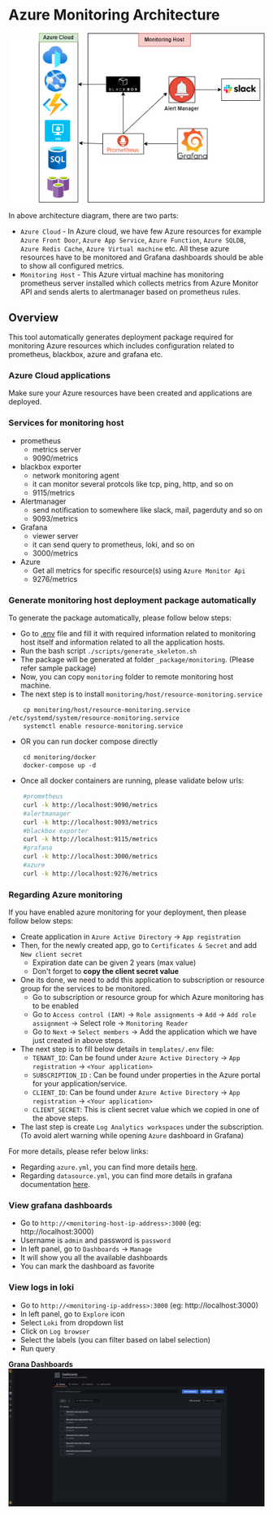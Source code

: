 # Azure Monitoring Architecture

![design](attachments/design.png)

In above architecture diagram, there are two parts:
- `Azure Cloud` - In Azure cloud, we have few Azure resources for example `Azure Front Door`, `Azure App Service`, `Azure Function`, `Azure SQLDB`, `Azure Redis Cache`, `Azure Virtual machine` etc. All these azure resources have to be monitored and Grafana dashboards should be able to show all configured metrics.
- `Monitoring Host` - This Azure virtual machine has monitoring prometheus server installed which collects metrics from Azure Monitor API and sends alerts to alertmanager based on prometheus rules.

## Overview
This tool automatically generates deployment package required for monitoring Azure resources which includes configuration related to prometheus, blackbox, azure and grafana etc.

### Azure Cloud applications

Make sure your Azure resources have been created and applications are deployed.

### Services for monitoring host

* prometheus
  * metrics server
  * 9090/metrics
* blackbox exporter
  * network monitoring agent
  * it can monitor several protcols like tcp, ping, http, and so on
  * 9115/metrics
* Alertmanager
  * send notification to somewhere like slack, mail, pagerduty and so on
  * 9093/metrics
* Grafana
  * viewer server
  * it can send query to prometheus, loki, and so on
  * 3000/metrics
* Azure
  * Get all metrics for specific resource(s) using `Azure Monitor Api`
  * 9276/metrics  

### Generate monitoring host deployment package automatically

To generate the package automatically, please follow below steps:

- Go to [.env](templates/.env) file and fill it with required information related to monitoring host itself and information related to all the application hosts.
- Run the bash script `./scripts/generate_skeleton.sh`
- The package will be generated at folder `_package/monitoring`. (Please refer sample package)
- Now, you can copy `monitoring` folder to remote monitoring host machine.
- The next step is to install `monitoring/host/resource-monitoring.service`
```
	cp monitoring/host/resource-monitoring.service /etc/systemd/system/resource-monitoring.service
	systemctl enable resource-monitoring.service
```
- OR you can run docker compose directly
```
	cd monitoring/docker
	docker-compose up -d
```
- Once all docker containers are running, please validate below urls:
```bash
	#prometheus
	curl -k http://localhost:9090/metrics
	#alertmanager
	curl -k http://localhost:9093/metrics
	#blackbox exporter
	curl -k http://localhost:9115/metrics
	#grafana
	curl -k http://localhost:3000/metrics
	#azure
	curl -k http://localhost:9276/metrics
```

### Regarding Azure monitoring

If you have enabled azure monitoring for your deployment, then please follow below steps:
- Create application in `Azure Active Directory` -> `App registration`
- Then, for the newly created app, go to `Certificates & Secret` and add `New client secret` 
	- Expiration date can be given 2 years (max value)
	- Don't forget to **copy the client secret value**
- One its done, we need to add this application to subscription or resource group for the services to be monitored.
	- Go to subscription or resource group for which Azure monitoring has to be enabled
	- Go to `Access control (IAM)` -> `Role assignments` -> `Add` -> `Add role assignment` -> Select role -> `Monitoring Reader`
	- Go to `Next` -> `Select members` -> Add the application which we have just created in above steps.
- The next step is to fill below details in `templates/.env` file:
  - `TENANT_ID`: Can be found under `Azure Active Directory` -> `App registration` -> `<Your application>`
  - `SUBSCRIPTION_ID` : Can be found under properties in the Azure portal for your application/service.
  - `CLIENT_ID`: Can be found under `Azure Active Directory` -> `App registration` -> `<Your application>`
  - `CLIENT_SECRET`: This is client secret value which we copied in one of the above steps.
- The last step is create `Log Analytics workspaces` under the subscription. (To avoid alert warning while opening `Azure` dashboard in Grafana)

For more details, please refer below links:
- Regarding `azure.yml`, you can find more details [here](https://github.com/RobustPerception/azure_metrics_exporter#azure-metrics-exporter).
- Regarding `datasource.yml`, you can find more details in grafana documentation [here](https://grafana.com/docs/grafana/latest/administration/provisioning/).

### View grafana dashboards

- Go to `http://<monitoring-host-ip-address>:3000` (eg: http://localhost:3000)
- Username is `admin` and password is `password`
- In left panel, go to `Dashboards` -> `Manage`
- It will show you all the available dashboards
- You can mark the dashboard as favorite

### View logs in loki

- Go to `http://<monitoring-ip-address>:3000` (eg: http://localhost:3000)
- In left panel, go to `Explore` icon
- Select `Loki` from dropdown list
- Click on `Log browser`
- Select the labels (you can filter based on label selection)
- Run query

**Grana Dashboards**
![Grafana Dashboards](attachments/grafana-dashboards.png)


